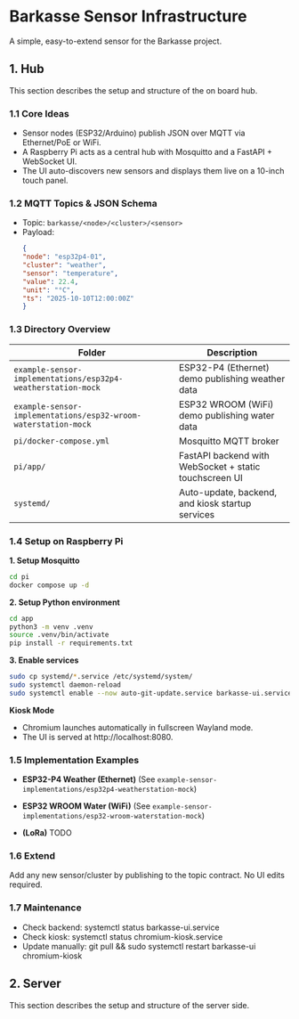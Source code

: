 # Barkasse Sensor Infrastructure

A simple, easy-to-extend sensor for the Barkasse project.

## 1. Hub

This section describes the setup and structure of the on board hub.

### 1.1 Core Ideas
- Sensor nodes (ESP32/Arduino) publish JSON over MQTT via Ethernet/PoE or WiFi.
- A Raspberry Pi acts as a central hub with Mosquitto and a FastAPI + WebSocket UI.
- The UI auto-discovers new sensors and displays them live on a 10-inch touch panel.

### 1.2 MQTT Topics & JSON Schema
- Topic: `barkasse/<node>/<cluster>/<sensor>`
- Payload:
  ```json
  {
  "node": "esp32p4-01",
  "cluster": "weather",
  "sensor": "temperature",
  "value": 22.4,
  "unit": "°C",
  "ts": "2025-10-10T12:00:00Z"
  }
  ```
### 1.3 Directory Overview

| Folder                  | Description                                            |
| ----------------------- | ------------------------------------------------------ |
| `example-sensor-implementations/esp32p4-weatherstation-mock`  | ESP32-P4 (Ethernet) demo publishing weather data |
| `example-sensor-implementations/esp32-wroom-waterstation-mock`| ESP32 WROOM (WiFi) demo publishing water data    |
| `pi/docker-compose.yml` | Mosquitto MQTT broker                                  |
| `pi/app/`               | FastAPI backend with WebSocket + static touchscreen UI |
| `systemd/`              | Auto-update, backend, and kiosk startup services       |


### 1.4 Setup on Raspberry Pi

**1. Setup Mosquitto**
```bash
cd pi
docker compose up -d
```

**2. Setup Python environment**
```bash
cd app
python3 -m venv .venv
source .venv/bin/activate
pip install -r requirements.txt
```

**3. Enable services**
```bash
sudo cp systemd/*.service /etc/systemd/system/
sudo systemctl daemon-reload
sudo systemctl enable --now auto-git-update.service barkasse-ui.service chromium-kiosk.service
```

**Kiosk Mode**

- Chromium launches automatically in fullscreen Wayland mode.  
- The UI is served at http://localhost:8080.  

### 1.5 Implementation Examples

- **ESP32-P4 Weather (Ethernet)** (See `example-sensor-implementations/esp32p4-weatherstation-mock`)

- **ESP32 WROOM Water (WiFi)** (See `example-sensor-implementations/esp32-wroom-waterstation-mock`)

- **(LoRa)** TODO

### 1.6 Extend
Add any new sensor/cluster by publishing to the topic contract. No UI edits required.

### 1.7 Maintenance

- Check backend: systemctl status barkasse-ui.service
- Check kiosk: systemctl status chromium-kiosk.service
- Update manually: git pull && sudo systemctl restart barkasse-ui chromium-kiosk

## 2. Server

This section describes the setup and structure of the server side.  



